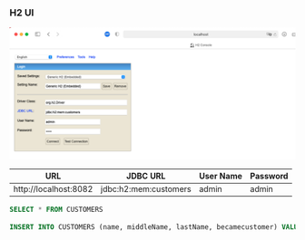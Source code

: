 
### H2 UI
<kbd>
    <img src="https://raw.githubusercontent.com/luizgustavocosta/progamacao-reativa-em-java-com-spring/main/customer-api/H2-ui.png">
</kbd>

|   URL	|   JDBC URL	|   User Name	| Password   	|   	
|---	|---	|---	|---	
|   http://localhost:8082	|   jdbc:h2:mem:customers	|  admin 	|  admin    	|

```sql
SELECT * FROM CUSTOMERS 
```
```sql
INSERT INTO CUSTOMERS (name, middleName, lastName, becamecustomer) VALUES ('John', null, 'Doe', '2021-09-19') 
```